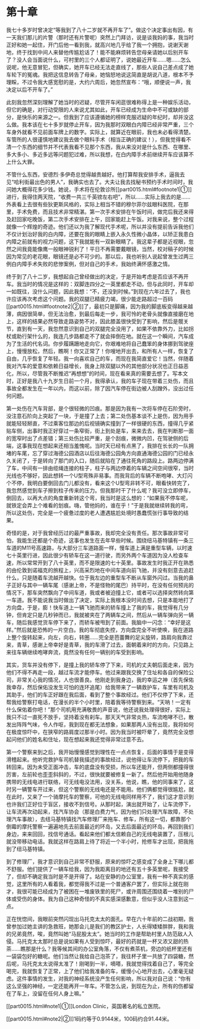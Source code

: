# 第十章

我七十多岁时曾决定“等我到了八十二岁就不再开车了”。做这个决定事出有因，有一天我们那儿的片警（那时还有片警呢）突然上门拜访，说是谈我妈的事，我当时正好和她一起住，开门后他一看到我，就高兴地几乎给了我一个拥抱，说谢天谢地，终于找到中间人来替他传尴尬话了！能不能麻烦转告您母亲请她以后别开车了？没人会当面说什么，可村里的三个人都证明了，说她最近开车……嗯……怎么说呢，他无意冒犯，但确实，她开车已经无法走直线了，那些人说自己差点成了她车轮下的冤魂。我把这信息转告了母亲，她恼怒地说这简直是胡说八道，根本不予理睬，不过令我大感宽慰的是，大约六周后，她忽然宣布：“哦，顺便说一声，我决定以后不开车了。”

此刻我忽然深刻理解了她当时的迟疑，尽管开车闲逛很难称得上是一种娱乐活动，但它的确是，对行动受限的人来说尤其如此，开车已经成为生命中不可或缺的部分，是快乐的来源之一。但我到了应该遵循她的榜样克服迟疑的年纪时，却并没这么做。我本该在七十多岁就停止开车，因为我那时双眼白内障已经非常严重，三个车身外就看不见前面车牌上的数字。实际上，就算近在眼前，我也未必看得清楚。车管所的人很谨慎地建议我去做个眼科手术（相当正确的建议！），但我觉得看不清一个东西的细节并不代表我看不见那个东西，我从来没对是什么东西、在哪里、多大多小、多近多远等问题犯过难，所以我想，在白内障手术前继续开车应该算不上什么大罪。

不管什么东西，安德烈·多伊奇总觉得越贵越好。他打算帮我安排手术，逼我去见“哈利街最出色的男人”，我确实也去了。大夫让我去找秘书预约手术时间时，我问她大概得花多少钱。她说，手术将在伦敦诊所[[part0015.html#footnote1\|①]]进行，我得住两天院，“收费一共三千英镑左右吧”，所以……实际上我去的是……外表看上去很有些狄更斯风格的，实际上相当不错的穆尔菲尔兹眼科医院，在那里，手术免费，而且技术非常精湛。第一次手术安排在午饭时间，做完后我还来得及赶回家吃晚饭，第二次手术安排在上午，回家能赶上午饭。对我来说，整个过程就像一个辉煌的奇迹。他们还以为我了解现代手术呢，所以并没有提前告诉我他们不仅计划治好我的白内障，还要在我的眼睛上嵌入永久性微小晶体，以矫正我患白内障之前就有的视力问题，这下我就能有一双新眼睛了。我这辈子都是近视眼，忽然之间我竟能像鹰一般眼神锐利了！平日不再需要戴眼镜，当然，校对稿子的时候因为常见的老花眼，眼镜还是必不可少的。那以后，我也听别人说起曾发生过两三例白内障手术失败的悲惨案例，但对自己的手术，我始终满怀感激之情。

终于到了八十二岁，我想起自己曾经做出的决定，于是开始考虑是否应该不再开车。我当时的情况是这样的：双脚连四分之一英里都走不动，但与此同时，开车却一如既往，没什么问题，因此我想：“不，还没到时候。”到现在六年过去了，我也许应该再次考虑这个问题。我的双腿已精疲力竭，很少能走路超过一百码[[part0015.html#footnote2\|②]]了，最初只是脚痛，因为我的脚底板变得越来越薄，病因很简单，但无法治愈，到最后每走一步，我可怜的老骨头就像直接磨在地上，这样的结果必然导致走路姿势不对，因此膝盖很快受到了影响，然后是髋关节，直到有一天，我忽然意识到自己的双腿完全没用了，如果不依靠外力，比如拐杖或助行架什么的，我连几步路都走不了就会摔倒在地。就在这一个瞬间，汽车成为了生活的代名词。你步履蹒跚地走向它，你艰难地将自己蠢笨的身体挪到驾驶座上，慢慢放松，然后，瞧啊！你又正常了！你嗖地开出去，和所有人一样，恢复了自由，几乎恢复了年轻。我一向喜欢自己的车，而现在我简直爱它！当然，伴随着我对汽车的爱意和依赖日益增长，我身上除双腿以外的其他部分状况也正日益恶化，所以，尽管我不断推迟“再想想”的时间，现在看来真的需要去想了。写本文时，正好是我八十九岁生日前一个月，我得承认，我的车子现在带着三处伤，而且事故全都发生在一年以内，而这以前，除了因汽车停在街边被人刮蹭外，没出过任何问题。

第一处伤在汽车背部，是个很轻微的凹痕。那是因为我有一次将车停在石阶旁时，没注意石阶向上突起了一块，于是撞了上去；第二处伤基本谈不上是伤，因为用手就能轻轻掰直，不过乘客位那边的后视镜确实撞到了一样很硬的东西，撞得几乎紧贴车侧，出事时我正好穿过一条窄街，街上到处是车，来来去去，我在判断那一面的宽窄时出了点差错；第三处伤比较严重，是个刮痕，微微内凹，在驾驶侧的后端，这事我现在想起来还相当羞愧呢。当时天已经有点黑了，我排在长长的一队拥堵的车尾，忘了穿过海德公园酒店以后往海德公园角方向直通海德公园的门已经永久关闭了，于是转向了那门的入口，随后就陷在了通往死角的路段上。路两边停满了车，中间有一排由缆绳连接的柱子，柱子与两边停着的车辆之间空间很窄，当时光线也不够好，因此想转一个U型弯殊非易事。而我背后的车辆不断咆哮、大灯闪个不停，我明白要倒回去门儿都没有，看来这个U型弯非转不可，眼看快转完了，我忽然感觉到车子擦到柱子传来的压力。但我那时干了什么呢？我可没立即停车，倒回去，以再大点的角度重新转这个弯，我当时是这么想的：“如果我不停车呢，就铁定会弄上个难看的划痕。嗨，管他妈的，谁在乎！”于是我就继续转我的弯，所以这处伤，完全是一个疲惫过度的老人遭遇尴尬处境时愚蠢慌张行事导致的结果。

奇怪的是，对于我曾经历过的最严重事故，我却完全没有责任。那次事故非常可怕，我能生还都是个奇迹，这事也发生在去年早些时候。围绕纽马基特镇有一条三车道的M11号高速路，与大部分三车道路面一样，慢车道上满是重型车辆，以时速七十英里行进，因此很少有轿车在这一道行驶，而另外两个车道因为没人检查车速，所以常常开到了八十英里，而不是限速的七十英里。事故发生时我正开在熟悉的由伦敦到诺福克的旅程上，兴高采烈地在中间车道向前飞驰，并没有刻意去追赶什么，只是随着车流越开越快。位于我左边的重型车不断从车窗外闪过。当我的鼻子正好与其中一辆车尾（感谢上帝，不是怪物的尾巴）持平时，在没有任何预兆的情况下，那车突然飘向了中间车道，我或者被迫撞上它，或者可以选择突然转向第一车道。我不能说我当时做出了决定，实际上我根本没时间去想，只是本能地打了方向盘，于是，膨！快车道上一辆飞驰而来的轿车撞上了我的车，我觉得有几分钟，但肯定只是几秒钟而已，我就被夹在了两辆车之间，然后从一辆车弹向另一辆车，随后我感觉货车停下来了，而轿车被甩到了前面。我脑中一闪念：“幸好是这样。”然后就是恐怖的一片空白。我的车彻底失控，方向盘完全不听使唤，我在道路上整个旋转起来，向左，向右，转圈……完全是芭蕾舞的足尖旋转，路肩向我靠过来，青草，感谢上帝幸好是青草，我的车滑了过去，面朝着来时的方向，只见路上来往车辆继续咆哮奔流，竟然没有任何一辆别的车受到影响。

其实，货车并没有停下，是撞上我的轿车停了下来，司机的丈夫朝后面走来，因为他们不得不再走一段，越过车流才能停车。他过来跟我交换了住址和各自的保险公司，非常关心我的情况，人也很善良。他刚走到我身边，我的幸运之神（首先保佑我幸存，然后保佑没发生可怕的连环追尾）给我带来了一辆救护车，车里有司机及其助手，他们的车正好跟在我后面，看到了整个事故经过。他们不仅停了下来，还帮我给警察打电话，在漫长的半个小时里，陪着我等待警察到来。“天呐！一定有什么保佑着你吧！”那个司机用充满敬畏的声音说，他还说我处理得很好，实际上我只不过一直死不放手，坚持着没有刹车。那天天气非常炎热，车流咆哮不已，散发出阵阵气味，令人作呕，我到现在都无法想象，如果那两人没有出现，我将如何在极度惊吓中，在狭窄的路肩度过那半小时。因为我当时被吓晕了，竟然完全没想起问他们的姓名和住址，现在想起来我还觉得非常过意不去。

第一个警察来到之后，我开始慢慢感觉到理性在一点点恢复，后面的事情于是变得滑稽起来。他听完救护车司机替我描述的事故经过，说他得让车流停下，把我的车转回来。因为未受正面冲击，车的底盘没有受损，所以车还能开，但两侧都撞得很厉害，左前轮也歪歪斜斜的，不过，很快就要被修复一新了。然后他开始用他随身携带的无线电进行联络，可无线电没法用，没关系，他说，瞧，他的同事来了，这时另一辆警车开过来，但这个警察的无线电还是不能用。他们俩都觉得很尴尬，就在此时，又来了一个骑摩托车的警察，可他的无线电同样用不了，我们这才意识到也许我们正好位于盲区，接收不到信号。从那时起，演出就开始了，让车流停下，让车流再次动起来，找汽车协会（那是白费力气，因为他们只处理汽车故障，不处理汽车事故），去纽马基特镇找汽车修理厂来拖车、修车，所有这一切，都靠那个倒霉的摩托警察一遍遍地先去前面最近的环岛，又去后面最近的环岛，再回到我们身边，来来回回，找信号通话。看起来他们都太信赖自己的无线电装置了，压根儿就没带移动电话。我就这样在路肩上待了将近一个半小时，抢修车才出现，把我拖到了纽马基特镇。

到了修理厂，我才意识到自己非常不舒服，原来的惊吓之感变成了全身上下哪儿都不舒服。他们提供了一辆车给我，因为我距离目的地还有五十多英里呢，我接受了，但却不确定我当时是不是开得了。站在安静的办公室里，我有一种不真实的感觉，这里所有的人看着我，都觉得我不过是一个普通客户罢了，但实际上就在刚才，我很可能已经成为了被困在一堆废铁里的死尸，或许周围还围绕着一堆别的尸体或受伤的身体。我为自己这种奇怪的不真实感深感歉意，但似乎没人注意到这一点。

正在恍惚间，我眼前突然闪现出马托克太太的面孔。早在六十年前的二战初期，我曾参加过她主讲的急救班，她那会儿是我们的教区护士，人长得矮矮胖胖，我和我的兄弟竟然，唉，竟然叫她“马屁股太太”。她当时的工作是帮助村里人防范敌人入侵。马托克太太那时总是说如果有人受到惊吓，最好的药就是一杯又浓又甜的热茶……瞧那是什么？我等候其间的办公室角落，不仅有煮茶机，旁边的纸杯里还有一袋袋包好的糖呢。他们当然让我给自己泡茶了，我往杯子里一共放了四袋糖，然后呢，马托克太太说得太准了！刚喝到一半，嘀嗒，我就觉得找着自己了，等完全喝完，我就恢复了正常，上了他们给我准备的车，缓慢小心地开出去，心里毫无疑虑。这件事情的发生，对我的神经系统没产生任何影响，所以我对自己说：“你有这么坚强的神经，一定还能再开一年车。不管怎么说，到现在为止，所有的伤都留在了车上，没留在任何人身上嘛。”

[[part0015.html#note1\|①]]London Clinic，英国著名的私立医院。

[[part0015.html#note2\|②]]1码约等于0.9144米，100码约合91.44米。